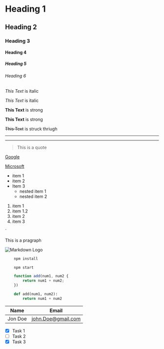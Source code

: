 <!--Headings-->
# Heading 1
## Heading 2
### Heading 3
#### Heading 4
##### Heading 5
###### Heading 6

<!--Italics-->
*This Text* is italic

_This Text_ is italic

<!--Strong-->
**This Text** is strong

__This Text__ is strong

<!--Strikethrough-->

~~This Text~~ is struck thriugh

<!-- Horizontal Line-->

---

___


<!-- BlockQuote-->
> This is a quote

<!--Link-->
[Google](https://google.com)

[Microsoft](https://microsoft.com
"Microsoft site")


<!--Unordered Lists-->

* item 1
* item 2
* Item 3
    * nested item 1
    * nested item 2

 <!-- Ordered Lists-->

 1. item 1
 1. item 1.2
 2. item 2
 3. item 3   


<!--Inline Code Block-->
`<p>This is a pragraph</p>

<!--Images-->
![Markdown Logo](https://markdown-here.com/img/icon256.png)


<!--Github Markdown-->

```bash
    npm install

    npm start
```

```javascript
    function add(num1, num2 {
        return num1 + num2;
    })
```

```python
    def add(num1, num2):
        return num1 + num2
```

<!-- Tables -->

| Name    | Email              |
|---------|--------------------|
| Jon Doe | john.Doe@gmail.com |

<!-- Task Lists-->

* [x] Task 1
* [ ] Task 2
* [X] Task 3
